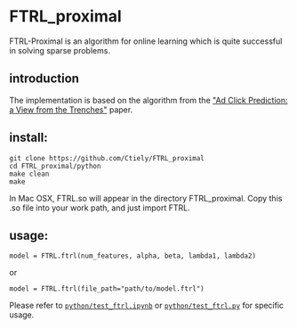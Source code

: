 # FTRL_proximal
FTRL-Proximal is an algorithm for online learning which is quite successful in solving sparse problems. 

## introduction
The implementation is based on the algorithm from the ["Ad Click Prediction: a View from the Trenches"](https://www.eecs.tufts.edu/%7Edsculley/papers/ad-click-prediction.pdf) paper.

## install:
```
git clone https://github.com/Ctiely/FTRL_proximal
cd FTRL_proximal/python
make clean
make
```
In Mac OSX, FTRL.so will appear in the directory FTRL_proximal.
Copy this .so file into your work path, and just import FTRL.

## usage:
```model = FTRL.ftrl(num_features, alpha, beta, lambda1, lambda2)```

or

```model = FTRL.ftrl(file_path="path/to/model.ftrl")```

Please refer to 
[```python/test_ftrl.ipynb```](https://github.com/Ctiely/FTRL_proximal/blob/master/python/test_ftrl.ipynb)
or 
[```python/test_ftrl.py```](https://github.com/Ctiely/FTRL_proximal/blob/master/python/test_ftrl.py) for specific usage.
